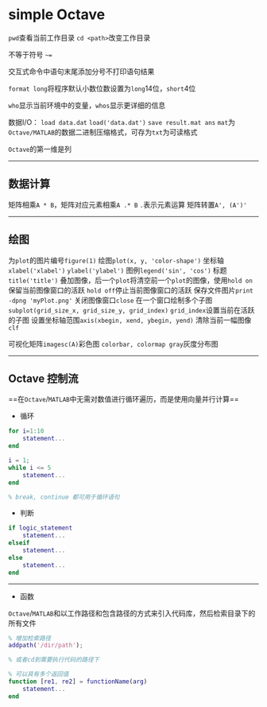 # simple Octave

`pwd`查看当前工作目录
`cd <path>`改变工作目录 

不等于符号  `~=`

交互式命令中语句末尾添加分号不打印语句结果

`format long`将程序默认小数位数设置为`long`14位，`short`4位

`who`显示当前环境中的变量，`whos`显示更详细的信息

数据I/O：
`load data.dat` `load('data.dat')` `save result.mat ans`
`mat`为`Octave/MATLAB`的数据二进制压缩格式，可存为`txt`为可读格式

`Octave`的第一维是列

---

## 数据计算
矩阵相乘`A * B`，矩阵对应元素相乘`A .* B` `.`表示元素运算
矩阵转置`A', (A')'`

---

## 绘图

为`plot`的图片编号`figure(1)`
绘图`plot(x, y, 'color-shape')`
坐标轴`xlabel('xlabel')` `ylabel('ylabel')`
图例`legend('sin', 'cos')`
标题`title('title')`
叠加图像，后一个`plot`将清空前一个`plot`的图像，使用`hold on`保留当前图像窗口的活跃
`hold off`停止当前图像窗口的活跃
保存文件图片`print -dpng 'myPlot.png'`
关闭图像窗口`close`
在一个窗口绘制多个子图`subplot(grid_size_x, grid_size_y, grid_index)` `grid_index`设置当前在活跃的子图
设置坐标轴范围`axis(xbegin, xend, ybegin, yend)`
清除当前一幅图像`clf`

可视化矩阵`imagesc(A)`彩色图 `colorbar, colormap gray`灰度分布图 

---

## Octave 控制流

==在`Octave`/`MATLAB`中无需对数值进行循环遍历，而是使用向量并行计算==

- 循环
```MATLAB
for i=1:10
    statement...
end

i = 1;
while i <= 5
    statement...
end

% break, continue 都可用于循环语句
```

- 判断
```MATLAB
if logic_statement
    statement...
elseif
    statement...
else
    statement...
end
```

---

- 函数

`Octave`/`MATLAB`和以工作路径和包含路径的方式来引入代码库，然后检索目录下的所有文件

```MATLAB
% 增加检索路径
addpath('/dir/path');

% 或者cd到需要执行代码的路径下
```

```MATLAB
% 可以具有多个返回值
function [re1, re2] = functionName(arg)
    statement...
end
```

